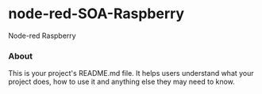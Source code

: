 node-red-SOA-Raspberry
======================

Node-red Raspberry

### About

This is your project's README.md file. It helps users understand what your
project does, how to use it and anything else they may need to know.